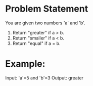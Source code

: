 # Problem Statement

You are given two numbers 'a' and 'b'.

1. Return "greater" if a > b.
2. Return "smaller" if a < b.
3. Return "equal" if a = b.

# Example:

Input: 'a'=5 and 'b'=3
Output: greater
